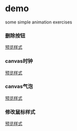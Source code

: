 # demo
some simple animation exercises


### 删除按钮
[预览样式](https://dl0906.github.io/demo/删除按钮.html)

### canvas时钟
[预览样式](https://dl0906.github.io/demo/canvas时钟.html)

### canvas气泡
[预览样式](https://dl0906.github.io/demo/气泡.html)

### 修改鼠标样式
[预览样式](https://dl0906.github.io/demo/气泡.html)